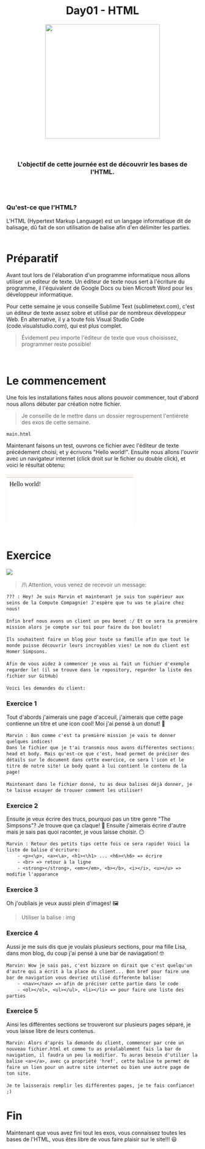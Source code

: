 <h1 align="center">
    Day01 - HTML
</h1>

<p align="center">
    <img width="300" height="300" src="https://www.carpemedia.fr/wp-content/uploads/2017/02/formation-html5-css3.png">
</p>
<br>

<h3 align="center">
    L'objectif de cette journée est de découvrir les bases de l'HTML.
</h3>
<br><br>

### **Qu'est-ce que l'HTML?**

L'HTML (Hypertext Markup Language) est un langage informatique dit de balisage, dû fait de son utilisation de balise afin d'en délimiter les parties. <br><br>

# **Préparatif**

Avant tout lors de l'élaboration d'un programme informatique nous allons utiliser un editeur de texte. Un éditeur de texte nous sert à l'écriture du programme, il l'équivalent de Google Docs ou bien Microsft Word pour les développeur informatique.

Pour cette semaine je vous conseille Sublime Text (sublimetext.com), c'est un éditeur de texte assez sobre et utilisé par de nombreux développeur Web. En alternative, il y a toute fois Visual Studio Code (code.visualstudio.com), qui est plus complet.

> Évidement peu importe l'éditeur de texte que vous choisissez, programmer reste possible!

<br>

# **Le commencement**

Une fois les installations faites nous allons pouvoir commencer, tout d'abord nous allons débuter par création notre fichier.
> Je conseille de le mettre dans un dossier regroupement l'entiéreté des exos de cette semaine.

```
main.html
```

Maintenant faisons un test, ouvrons ce fichier avec l'éditeur de texte précédement choisi, et y écrivons "Hello world!". Ensuite nous allons l'ouvrir avec un navigateur internet (click droit sur le fichier ou double click), et voici le résultat obtenu: <br><br>
<img src="Hello-world.png">
<br><br>

# **Exercice**

<img src="https://lh3.googleusercontent.com/proxy/70VKDDnpTZjppPUUCkyhF8RPtR02ZOxoymCUME3sd5DDoncsnNH4r_x0TO6zKDQimutwdBLGIkoCjDsPoj1uh5DHklwRV_tUkVfqL9usmMJCjvL14w" height="150"/>

> /!\ Attention, vous venez de recevoir un message:
```
??? : Hey! Je suis Marvin et maintenant je suis ton supérieur aux seins de la Compute Compagnie! J'espère que tu vas te plaire chez nous!

Enfin bref nous avons un client un peu benet :/ Et ce sera ta première mission alors je compte sur toi pour faire du bon boulot!

Ils souhaitent faire un blog pour toute sa famille afin que tout le monde puisse découvrir leurs incroyables vies! Le nom du client est Homer Simpsons.

Afin de vous aidez à commencer je vous ai fait un fichier d'exemple regarder le! (il se trouve dans le repository, regarder la liste des fichier sur GitHub)

Voici les demandes du client:
```

### **Exercice 1**

Tout d'abords j'aimerais une page d'acceuil, j'aimerais que cette page contienne un titre et une icon cool! Moi j'ai pensé à un donut! :doughnut:

```
Marvin : Bon comme c'est ta première mission je vais te donner quelques indices!
Dans le fichier que je t'ai transmis nous avons différentes sections: head et body. Mais qu'est-ce que c'est, head permet de préciser des détails sur le document dans cette exercice, ce sera l'icon et le titre de notre site! Le body quant à lui contient le contenu de la page!

Maintenant dans le fichier donné, tu as deux balises déjà donner, je te laisse essayer de trouver comment les utiliser! 
```

### **Exercice 2**

Ensuite je veux écrire des trucs, pourquoi pas un titre genre "The Simpsons"? Je trouve que ça claque! :star_struck: Ensuite j'aimerais écrire d'autre mais je sais pas quoi raconter, je vous laisse choisir. :no_mouth:

```
Marvin : Retour des petits tips cette fois ce sera rapide! Voici la liste de balise d'écriture:
    - <p><\p>, <a><\a>, <h1><\h1> ... <h6><\h6> => écrire
    - <br> => retour à la ligne
    - <strong></strong>, <em></em>, <b></b>, <i></i>, <u></u> => modifie l'apparance
```

### **Exercice 3**

Oh j'oubliais je veux aussi plein d'images! :framed_picture:

> Utiliser la balise : img

### **Exercice 4**

Aussi je me suis dis que je voulais plusieurs sections, pour ma fille Lisa, dans mon blog, du coup j'ai pensé à une bar de naviagation! :nerd_face:

```
Marvin: Wow je sais pas, c'est bizzare on dirait que c'est quelqu'un d'autre qui a écrit à la place du client... Bon bref pour faire une bar de navigation vous devriez utilisé differente balise:
    - <nav></nav> => afin de préciser cette partie dans le code
    - <ol></ol>, <ul></ul>, <li></li> => pour faire une liste des parties
```

### **Exercice 5**

Ainsi les différentes sections se trouveront sur plusieurs pages séparé, je vous laisse libre de leurs contenus.

```
Marvin: Alors d'aprés la demande du client, commencer par crée un nouveau fichier.html et comme tu as préalablement fais la bar de navigation, il faudra un peu la modifier. Tu auras besoin d'utilier la balise <a></a>, avec ça propriété 'href', cette balise te permet de faire un lien pour un autre site internet ou bien une autre page de ton site.

Je te laisserais remplir les différentes pages, je te fais confiance! ;)
```

# **Fin**

Maintenant que vous avez fini tout les exos, vous connaissez toutes les bases de l'HTML, vous êtes libre de vous faire plaisir sur le site!!! :smiley:

